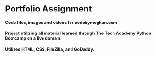 # Portfolio Assignment
#### Code files, images and videos for codebymeghan.com
#### Project utilizing all material learned through The Tech Academy Python Bootcamp on a live domain. 
#### Utilizes HTML, CSS, FileZilla, and GoDaddy.
